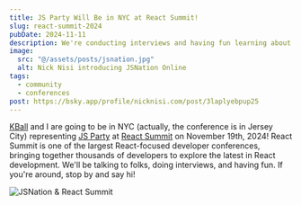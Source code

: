 ```yaml
---
title: JS Party Will Be in NYC at React Summit!
slug: react-summit-2024
pubDate: 2024-11-11
description: We're conducting interviews and having fun learning about React!
image:
  src: "@/assets/posts/jsnation.jpg"
  alt: Nick Nisi introducing JSNation Online
tags:
  - community
  - conferences
post: https://bsky.app/profile/nicknisi.com/post/3laplyebpup25
---
```


[KBall](https://zendev.com) and I are going to be in NYC (actually, the conference is in Jersey City) representing [JS Party](https://jsparty.fm) at [React Summit](https://reactsummit.us) on November 19th, 2024! React Summit is one of the largest React-focused developer conferences, bringing together thousands of developers to explore the latest in React development. We'll be talking to folks, doing interviews, and having fun. If you're around, stop by and say hi!

![JSNation & React Summit](@/assets/posts/jsnation.jpg)
